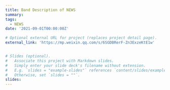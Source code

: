 ```yaml
---
title: Band Description of NEWS 
summary: 
tags:
  - NEWS
date: '2021-09-01T00:00:00Z'

# Optional external URL for project (replaces project detail page).
external_link: 'https://mp.weixin.qq.com/s/6SGDBRerF-Zn3ExzeKtE1w'


# Slides (optional).
#   Associate this project with Markdown slides.
#   Simply enter your slide deck's filename without extension.
#   E.g. `slides = "example-slides"` references `content/slides/example-slides.md`.
#   Otherwise, set `slides = ""`.
slides: 
---
```

